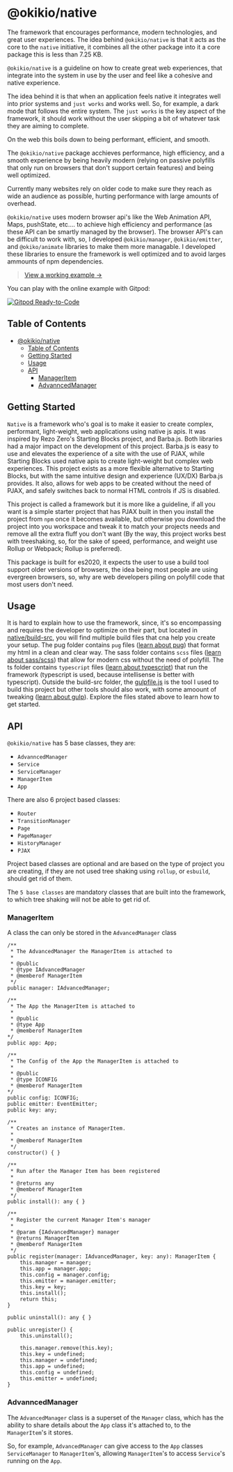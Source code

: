 # @okikio/native

The framework that encourages performance, modern technologies, and great user experiences. The idea behind `@okikio/native` is that it acts as the core to the `native` initiative, it combines all the other package into it a core package this is less than 7.25 KB.

`@okikio/native` is a guideline on how to create great web experiences, that integrate into the system in use by the user and feel like a cohesive and native experience.

The idea behind it is that when an application feels native it integrates well into prior systems and `just works` and  works well. So, for example, a dark mode that follows the entire system. The `just works` is the key aspect of the framework, it should work without the user skipping a bit of whatever task they are aiming to complete.

On the web this boils down to being performant, efficient, and smooth.

The `@okikio/native` package acchieves performance, high efficiency, and a smooth experience by being heavily modern (relying on passive polyfills that only run on browsers that don't support certain features) and being well optimized.

Currently many websites rely on older code to make sure they reach as wide an audience as possible, hurting performance with large amounts of overhead.

`@okikio/native` uses modern browser api's like the Web Animation API, Maps, pushState, etc.... to achieve high efficiency and performance (as these API can be smartly managed by the browser). The browser API's can be difficult to work with, so, I developed `@okikio/manager`, `@okikio/emitter`, and `@okiko/animate` libraries to make them more managable. I developed these libraries to ensure the framework is well optimized and to avoid larges ammounts of npm dependencies.

> [View a working example  &#8594;](https://okikio.github.io/native/packages/native/demo/)

You can play with the online example with Gitpod:

[![Gitpod Ready-to-Code](https://img.shields.io/badge/Gitpod-Ready--to--Code-blue?logo=gitpod)](https://gitpod.io/#https://github.com/okikio/native)

## Table of Contents
- [@okikio/native](#okikionative)
  - [Table of Contents](#table-of-contents)
  - [Getting Started](#getting-started)
  - [Usage](#usage)
  - [API](#api)
    - [ManagerItem](#manageritem)
    - [AdvanncedManager](#advanncedmanager)

## Getting Started

`Native` is a framework who's goal is to make it easier to create complex, performant, light-weight, web applications using native js apis. It was inspired by Rezo Zero's Starting Blocks project, and Barba.js. Both libraries had a major impact on the development of this project. Barba.js is easy to use and elevates the experience of a site with the use of PJAX, while Starting Blocks used native apis to create light-weight but complex web experiences. This project exists as a more flexible alternative to Starting Blocks, but with the same intuitive design and experience (UX/DX) Barba.js provides. It also, allows for web apps to be created without the need of PJAX, and safely switches back to normal HTML controls if JS is disabled.

This project is called a framework but it is more like a guideline, if all you want is a simple starter project that has PJAX built in then you install the project from `npm` once it becomes available, but otherwise you download the project into you workspace and tweak it to match your projects needs and remove all the extra fluff you don't want (By the way, this project works best with treeshaking, so, for the sake of speed, performance, and weight use Rollup or Webpack; Rollup is preferred).

This package is built for es2020, it expects the user to use a build tool support older versions of browsers, the idea being most people are using evergreen browsers, so, why are web developers piling on polyfill code that most users don't need.

## Usage
It is hard to explain how to use the framework, since, it's so encompassing and requires the developer to optimize on their part, but located in [native/build-src](./packages/native/build-src), you will find multiple build files that cna help you create your setup. The pug folder contains `pug` files ([learn about pug](https://pugjs.org/api/getting-started.html)) that format my html in a clean and clear way. The sass folder contains `scss` files ([learn about sass/scss](https://sass-lang.com/guide)) that allow for modern css without the need of polyfill. The ts folder contains `typescript` files ([learn about typescript](https://www.typescriptlang.org/)) that run the framework (typescript is used, because intellisense is better with typescript). Outside the build-src folder, the [gulpfile.js](./packages/native/gulpfile.js) is the tool I used to build this project but other tools should also work, with some amoount of tweaking ([learn about gulp](https://gulpjs.com/)). Explore the files stated above to learn how to get started.

## API
`@okikio/native` has 5 base classes, they are:
* `AdvanncedManager`
* `Service`
* `ServiceManager`
* `ManagerItem`
* `App`

There are also 6 project based classes:
* `Router`
* `TransitionManager`
* `Page`
* `PageManager`
* `HistoryManager`
* `PJAX`

Project based classes are optional and are based on the type of project you are creating, if they are not used tree shaking using `rollup`, or `esbuild`, should get rid of them.

The `5 base classes` are mandatory classes that are built into the framework, to which tree shaking will not be able to get rid of.

### ManagerItem

A class the can only be stored in the `AdvancedManager` class

    /**
     * The AdvancedManager the ManagerItem is attached to
     *
     * @public
     * @type IAdvancedManager
     * @memberof ManagerItem
     */
    public manager: IAdvancedManager;

    /**
     * The App the ManagerItem is attached to
     *
     * @public
     * @type App
     * @memberof ManagerItem
    */
    public app: App;

    /**
     * The Config of the App the ManagerItem is attached to
     *
     * @public
     * @type ICONFIG
     * @memberof ManagerItem
    */
    public config: ICONFIG;
    public emitter: EventEmitter;
    public key: any;

    /**
     * Creates an instance of ManagerItem.
     *
     * @memberof ManagerItem
     */
    constructor() { }

    /**
     * Run after the Manager Item has been registered
     *
     * @returns any
     * @memberof ManagerItem
     */
    public install(): any { }

    /**
     * Register the current Manager Item's manager
     *
     * @param {IAdvancedManager} manager
     * @returns ManagerItem
     * @memberof ManagerItem
     */
    public register(manager: IAdvancedManager, key: any): ManagerItem {
        this.manager = manager;
        this.app = manager.app;
        this.config = manager.config;
        this.emitter = manager.emitter;
        this.key = key;
        this.install();
        return this;
    }

    public uninstall(): any { }

    public unregister() {
        this.uninstall();

        this.manager.remove(this.key);
        this.key = undefined;
        this.manager = undefined;
        this.app = undefined;
        this.config = undefined;
        this.emitter = undefined;
    }


### AdvanncedManager

The `AdvancedManager` class is a superset of the `Manager` class, which has the ability to share details about the `App` class it's attached to, to the `ManagerItem`'s it stores.

So, for example, `AdvancedManager` can give access to the `App` classes `ServiceManager` to `ManagerItem`'s, allowing `ManagerItem`'s to access  `Service`'s running on the `App`.
